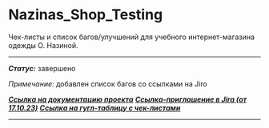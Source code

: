 # Nazinas_Shop_Testing

Чек-листы и список багов/улучшений для учебного интернет-магазина одежды О. Назиной.

___
***Статус:*** завершено

*Примечание:* добавлен список багов со ссылками на Jiro

***[Ссылка на документацию проекта](https://testbase.atlassian.net/wiki/spaces/SHOP/overview?homepageId=1411056054)***
***[Ссылка-приглашение в Jira (от 17.10.23)](https://id.atlassian.com/invite/p/jira-software?id=zaIiEOTnTuii7xIXIxLE5g)***
***[Ссылка на гугл-таблицу с чек-листами](https://docs.google.com/spreadsheets/d/1HMULpMJQgLTQI46bNFXlmUVLY3ge_IL4gwGPItUmX-g/edit#gid=1020368684)***


___

